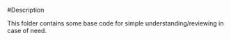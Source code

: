 #Description

This folder contains some base code for simple understanding/reviewing in case of need.